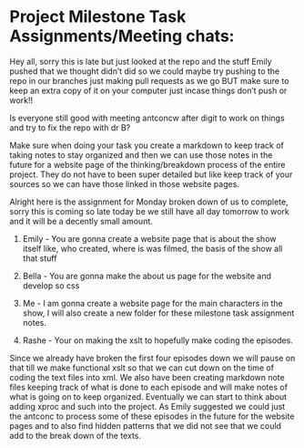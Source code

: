 # Project Milestone Task Assignments/Meeting chats:


Hey all, sorry this is late but just looked at the repo and the stuff Emily pushed that we thought didn’t did so we could maybe try pushing to the repo in our branches just making pull requests as we go BUT make sure to keep an extra copy of it on your computer just incase things don’t push or work!!

Is everyone still good with meeting antconcw after digit to work on things and try to fix the repo with dr B?

Make sure when doing your task you create a markdown to keep track of taking notes to stay organized and then we can use those notes in the future for a website page of the thinking/breakdown process of the entire project. They do not have to been super detailed but like keep track of your sources so we can have those linked in those website pages.

Alright here is the assignment for Monday broken down of us to complete, sorry this is coming so late today be we still have all day tomorrow to work and it will be a decently small amount. 

1. Emily - You are gonna create a website page that is about the show itself like, who created, where is was filmed, the basis of the show all that stuff

1. Bella - You are gonna make the about us page for the website and develop so css 

1. Me - I am gonna create a website page for the main characters in the show, I will also create a new folder for these milestone task assignment notes.

1. Rashe - Your on making the xslt to hopefully make coding the episodes.

Since we already have broken the first four episodes down we will pause on that till we make functional xslt so that we can cut down on the time of coding the text files into xml. We also have been creating markdown note files keeping track of what is done to each episode and will make notes of what is going on to keep organized. Eventually we can start to think about adding xproc and such into the project. As Emily suggested we could just the antconc to process some of these episodes in the future for the website pages and to also find hidden patterns that we did not see that we could add to the break down of the texts.